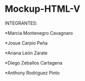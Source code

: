 # Mockup-HTML-V
INTEGRANTES:

 *Marcia Montenegro Cavagnaro
 
 *Josue Carpio Peña
 
 *Ariana León Zarate
 
 *Diego Zeballos Cartagena
 
 *Anthony Rodriguez Pinto
